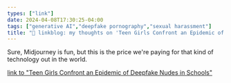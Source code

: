 ```yaml
---
types: ["link"]
date: 2024-04-08T17:30:25-04:00
tags: ["generative AI","deepfake pornography","sexual harassment"]
title: "🔗 linkblog: my thoughts on 'Teen Girls Confront an Epidemic of Deepfake Nudes in Schools'"
---
```

Sure, Midjourney is fun, but this is the price we're paying for that kind of technology out in the world.

[link to "Teen Girls Confront an Epidemic of Deepfake Nudes in Schools"](https://www.nytimes.com/2024/04/08/technology/deepfake-ai-nudes-westfield-high-school.html)
